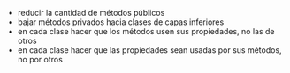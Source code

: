 - reducir la cantidad de métodos públicos
- bajar métodos privados hacia clases de capas inferiores
- en cada clase hacer que los métodos usen sus propiedades, no las de otros
- en cada clase hacer que las propiedades sean usadas por sus métodos, no por otros

